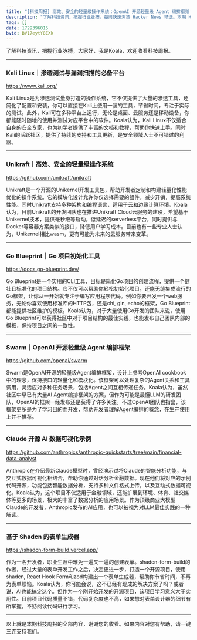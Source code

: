 ```yaml
---
title: "[科技周报] 高效、安全的轻量级操作系统；OpenAI 开源轻量级 Agent 编排框架；Claude 开源 AI 数据可视化示例"
description: "了解科技资讯、把握行业脉搏。每周快速浏览 Hacker News 精选。本期 Hacker Newsletter 地址：https://www.daemonology.net/hn-daily/"
tags: []
date: 1729396015
bvid: BV17eytY8EXk
---
```

了解科技资讯，把握行业脉搏，大家好，我是Koala，欢迎收看科技周报。

---

### Kali Linux｜渗透测试与漏洞扫描的必备平台
https://www.kali.org/

Kali Linux是为渗透测试量身打造的操作系统，它不仅提供了大量的渗透工具，还简化了配置和安装，你可以直接在Kali上使用一装的工具，节省时间，专注于实际的测试。此外，Kali可在多种平台上运行，无论是桌面、云服务还是移动设备，你都能随时随地的使用并测试对应平台中的软件。Koala认为，Kali Linux不仅适合自身的安全专家，也为初学者提供了丰富的文档和教程，帮助你快速上手。同时Kali的活跃社区，提供了持续的支持和工具更新，是安全领域人士不可错过的利器。

---

### Unikraft｜高效、安全的轻量级操作系统
https://github.com/unikraft/unikraft

Unikraft是一个开源的Unikernel开发工具包，帮助开发者定制和构建轻量化性能优化的操作系统。它的模块化设计允许你仅选择需要的组件，减少开销，提高系统性能。同时Unikraft支持多种架构和编程语言，适用于云和边缘计算环境。Koala认为，目前Unikraft的开发团队也在推进Unikraft Cloud云服务的建设，希望基于Unikernel技术，提供毫秒级等启动，低延迟的serverless平台，同时提供与Docker等容器方案类似的接口，降低用户学习成本。目前也有一些专业人士认为，Unikernel相比wasm，更有可能为未来的云服务带来变革。

---

### Go Blueprint｜Go 项目初始化工具
https://docs.go-blueprint.dev/

Go Blueprint是一个实用的CLI工具，目标是简化Go项目的创建流程，提供一个健壮且标准化的项目结构。它不仅可以帮助你轻松初始化项目，还能无缝集成流行的Go框架，让你从一开始就专注于编写应用程序代码。例如你要开发一个web服务，无论你喜欢使用标准库的HTTP包，还是chi, gin, echo的框架，Go Blueprint都能提供社区维护的模板。Koala认为，对于大量使用Go开发的团队来说，使用Go Blueprint可以获得社区中对于项目结构的最佳实践，也能发布自己团队内部的模板，保持项目之间的一致性。

---

### Swarm｜OpenAI 开源轻量级 Agent 编排框架
https://github.com/openai/swarm

Swarm是OpenAI开源的轻量级Agent编排框架，设计上参考OpenAI cookbook中的理念，保持接口的轻量化和模块化。该框架可以处理复杂的Agent关系和工具调用，灵活应对多种任务场景，包括Agent之间互相传递任务。Koala认为，虽然社区中早已有大量AI Agent编排框架的方案，但作为可能是最懂LLM的研发团队，OpenAI的框架一经发布还是获得了许多关注。不过OpenAI团队也指出，该框架更多是为了学习目的而开发，帮助开发者理解Agent编排的概念，在生产使用上并不推荐。

---

### Claude 开源 AI 数据可视化示例
https://github.com/anthropics/anthropic-quickstarts/tree/main/financial-data-analyst

Anthropic在介绍最新Claude模型时，曾经演示过将Claude的智能分析功能，与交互式数据可视化相结合，帮助你通过对话分析金融数据。现在他们将对应的示例代码开源，功能包括智能数据分析，支持多种文件格式上传，以及互动式数据可视化。Koala认为，这个项目不仅适用于金融领域，还能扩展到环境、体育、社交媒体等更多的场景，极大的丰富了数据分析的应用场景。作为顶级商业大模型Claude的开发者，Anthropic发布的AI应用，也可以被视为对LLM最佳实践的一种解读。

---

### 基于 Shadcn 的表单生成器
https://shadcn-form-build.vercel.app/

作为一名开发者，职业生涯中难免一遍又一遍的创建表单。shadcn-form-build的作者，经过大量的表单开发工作之后，决定更进一步，打造一个开源项目，使用shadcn, React Hook Form和zod构建出一个表单生成器，帮助你节省时间，不再为表单烦恼。Koala认为，你可能会说，这不已经有现成的解决方案了吗？或者说，AI也能搞定这个。但作为一个刚开始开发的开源项目，该项目学习意义大于实用性。目前项目代码质量不错，代码复杂度也不高，如果想对表单设计器的细节有所掌握，不妨阅读代码进行学习。

---

以上就是本期科技周报的全部内容，谢谢您的收看。如果内容对您有帮助，请一键三连支持我们。

